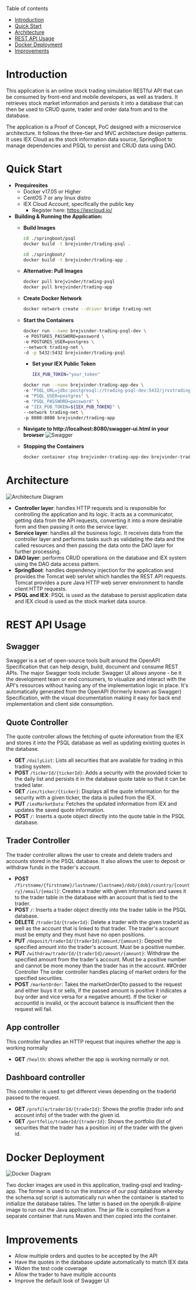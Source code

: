 Table of contents
* [Introduction](#Introduction)
* [Quick Start](#Quick-Start)
* [Architecture](#Architecture)
* [REST API Usage](#REST-API-Usage)
* [Docker Deployment](#Docker-Deployment)
* [Improvements](#Improvements)

# Introduction
This application is an online stock trading simulation RESTful API that can be consumed by front-end and mobile developers, as well as traders. It retrieves stock market information and persists it into a database that can then be used to CRUD quote, trader and order data from and to the database.

The application is a Proof of Concept, PoC designed with a microservice architecture. It follows the three-tier and MVC architecture design patterns. It uses IEX Cloud as the stock information data source, SpringBoot to manage dependencies and PSQL to persist and CRUD data using DAO.
 
# Quick Start
- **Prequiresites**
    - Docker v17.05 or Higher
    - CentOS 7 or any linux distro
    - IEX Cloud Account, specifically the public key
        - Register here: https://iexcloud.io/
- **Building & Running the Application:**
    * **Build Images**
        ```bash
        cd ./springboot/psql
        docker build -t brejvinder/trading-psql .
        ```
        ```bash
        cd ./springboot/
        docker build -t brejvinder/trading-app .
        ```
    * **Alternative: Pull Images**
        ```bash
        docker pull brejvinder/trading-psql
        docker pull brejvinder/trading-app
        ```
    * **Create Docker Network**
        ```bash
        docker network create --driver bridge trading-net
        ```
    * **Start the Containers**
        ```bash
        docker run --name brejvinder-trading-psql-dev \
        -e POSTGRES_PASSWORD=password \
        -e POSTGRES_USER=postgres \
        --network trading-net \
        -d -p 5432:5432 brejvinder/trading-psql
        ```
        * **Set your IEX Public Token**
            ```bash
            IEX_PUB_TOKEN="your_token"
            ```
        
        ```bash
        docker run --name brejvinder-trading-app-dev \
        -e "PSQL_URL=jdbc:postgresql://trading-psql-dev:5432/jrvstrading" \
        -e "PSQL_USER=postgres" \
        -e "PSQL_PASSWORD=password" \
        -e "IEX_PUB_TOKEN=${IEX_PUB_TOKEN}" \
        --network trading-net \
        -p 8080:8080 brejvinder/trading-app
        ```
    * **Navigate to http://localhost:8080/swagger-ui.html in your browser**
        ![Swagger](assets/Swagger_UI.png)
    * **Stopping the Containers**
        ```bash
        docker container stop brejvinder-trading-app-dev brejvinder-trading-psql-dev
        ```

# Architecture
![Architecture Diagram](assets/Architecture_Diagram.png)

- **Controller layer**: handles HTTP requests and is responsible for controlling the application and its logic. It acts as a communicator, getting data from the API requests, converting it into a more desirable form and then passing it onto the service layer.
- **Service layer**: handles all the business logic. It receives data from the controller layer and performs tasks such as validating the data and the called resources and then passing the data onto the DAO layer for further processing.
- **DAO layer**: performs CRUD operations on the database and IEX system using the DAO data access pattern.
- **SpringBoot**: handles dependency injection for the application and provides the Tomcat web servlet which handles the REST API requests. Tomcat provides a pure Java HTTP web server environment to handle client HTTP requests.
- **PSQL and IEX**:  PSQL is used as the database to persist application data and IEX cloud is used as the stock market data source.

# REST API Usage
## Swagger
Swagger is a set of open-source tools built around the OpenAPI Specification that can help design, build, document and consume REST APIs. The major Swagger tools include: Swagger UI allows anyone - be it the development team or  end consumers, to visualize and interact with the API's resources without having any of the implementation logic in place. It's automatically generated from the OpenAPI (formerly known as Swagger) Specification, with the visual documentation making it easy for back end implementation and client side consumption.
## Quote Controller
The quote controller allows the fetching of quote information from the IEX and stores it into the PSQL database as well as updating existing quotes 
in the database. 
  - **GET** `/dailyList`: Lists all securities that are available for trading in this trading system.
  - **POST** `/tickerId/{tickerId}`: Adds a security with the provided ticker to the daily list and persists it in the database quote table so 
  that it can be traded later. 
  - **GET** `/iex/ticker/{ticker}`: Displays all the quote information for the security with a given ticker, the data is pulled from the IEX.
  - **PUT** `/iexMarketData`: Fetches the updated information from IEX and updates the saved quote information. 
  - **POST** `/`: Inserts a quote object directly into the quote table in the PSQL database.
## Trader Controller
The trader controller allows the user to create and delete traders and accounts stored in the PSQL database. It also allows the user to deposit 
or withdraw funds in the trader's account. 
- **POST** `/firstname/{firstname}/lastname/{lastname}/dob/{dob}/country/{country}/email/{email}`: Creates a trader with given information and saves 
it to the trader table in the database with an account that is tied to the trader. 
- **POST** `/`: Inserts a trader object directly into the trader table in the PSQL database.
- **DELETE** `/traderId/{traderId}`: Delete a trader with the given traderId as well as the account that is linked to that trader. The trader's
account must be empty and they must have no open positions. 
- **PUT** `/deposit/traderId/{traderId}/amount/{amount}`: Deposit the specified amount into the trader's account. Must be a positive number. 
- **PUT** `/withdraw/traderId/{traderId}/amount/{amount}`: Withdraw the specified amount from the trader's account. Must be a positive number and 
cannot be more money than the trader has in the account. 
##Order Controller
The order controller handles placing of market orders for the specified securities. 
- **POST** `/marketOrder`: Takes the marketOrderDto passed to the request and either buys it or sells, if the passed amount is positive it 
indicates a buy order and vice versa for a negative amount). If the ticker or accountId is invalid, or the account balance is insufficient 
then the request will fail. 
## App controller
This controller handles an HTTP request that inquires whether the app is working normally
- **GET** `/health`: shows whether the app is working normally or not.
## Dashboard controller
This controller is used to get different views depending on the traderId passed to the request. 
- **GET** `/profile/traderId/{traderId}`: Shows the profile (trader info and account info) of the trader with the given id. 
- **GET** `/portfolio/traderId/{traderId}`: Shows the portfolio (list of securities that the trader has a position in) of the trader with the given id. 

# Docker Deployment
![Docker Diagram](assets/Docker_Diagram.png)

Two docker images are used in this application, trading-psql and trading-app. The former is used to run the instance of our psql database whereby the schema.sql script is automatically run when the container is started to initialize the database tables. The latter is based on the openjdk:8-alpine image to run out the Java application. The jar file is compiled from a separate container that runs Maven and then copied into the container.

# Improvements
- Allow multiple orders and quotes to be accepted by the API
- Have the quotes in the database update automatically to match IEX data
- Widen the test code coverage
- Allow the trader to have multiple accounts
- Improve the default look of Swagger UI